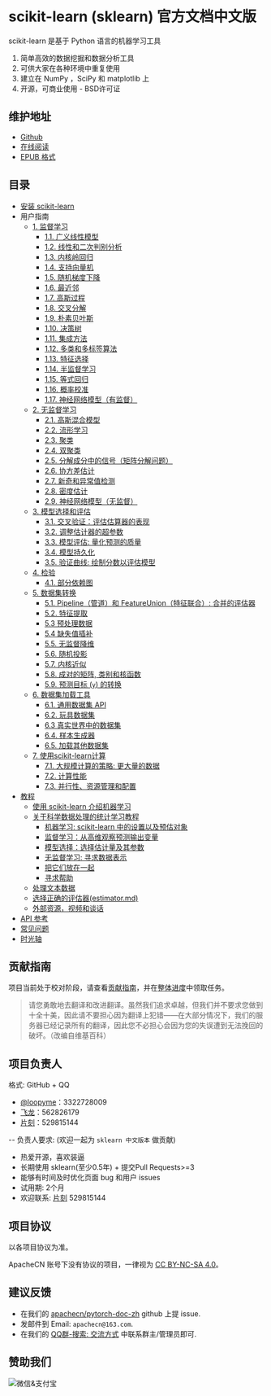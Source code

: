 # scikit-learn (sklearn) 官方文档中文版

scikit-learn 是基于 Python 语言的机器学习工具

1. 简单高效的数据挖掘和数据分析工具
2. 可供大家在各种环境中重复使用
3. 建立在 NumPy ，SciPy 和 matplotlib 上
4. 开源，可商业使用 - BSD许可证


## 维护地址

+   [Github](https://github.com/apachecn/scikit-learn-doc-zh/)
+   [在线阅读](http://sklearn.apachecn.org)
+   [EPUB 格式](https://github.com/apachecn/scikit-learn-doc-zh/raw/dl/scikit-learn%200.19%20%E4%B8%AD%E6%96%87%E6%96%87%E6%A1%A3.epub)

## 目录

*   [安装 scikit-learn](62.md)
*   用户指南
    *   [1. 监督学习](1.md)
        * [1.1. 广义线性模型](2.md)
        * [1.2. 线性和二次判别分析](3.md)
        * [1.3. 内核岭回归](4.md)
        * [1.4. 支持向量机](5.md)
        * [1.5. 随机梯度下降](6.md)
        * [1.6. 最近邻](7.md)
        * [1.7. 高斯过程](8.md)
        * [1.8. 交叉分解](9.md)
        * [1.9. 朴素贝叶斯](10.md)
        * [1.10. 决策树](11.md)
        * [1.11. 集成方法](12.md)
        * [1.12. 多类和多标签算法](13.md)
        * [1.13. 特征选择](14.md)
        * [1.14. 半监督学习](15.md)
        * [1.15. 等式回归](16.md)
        * [1.16. 概率校准](17.md)
        * [1.17. 神经网络模型（有监督）](18.md)
    *   [2. 无监督学习](19.md)
        * [2.1. 高斯混合模型](20.md)
        * [2.2. 流形学习](21.md)
        * [2.3. 聚类](22.md)
        * [2.4. 双聚类](23.md)
        * [2.5. 分解成分中的信号（矩阵分解问题）](24.md)
        * [2.6. 协方差估计](25.md)
        * [2.7. 新奇和异常值检测](26.md)
        * [2.8. 密度估计](27.md)
        * [2.9. 神经网络模型（无监督）](28.md)
    * [3. 模型选择和评估](29.md)
        * [3.1. 交叉验证：评估估算器的表现](30.md)
        * [3.2. 调整估计器的超参数](31.md)
        * [3.3. 模型评估: 量化预测的质量](32.md)
        * [3.4. 模型持久化](33.md)
        * [3.5. 验证曲线: 绘制分数以评估模型](34.md)
    * [4.  检验](35.md)
        * [4.1. 部分依赖图](36.md)
    * [5. 数据集转换](37.md)
        * [5.1. Pipeline（管道）和 FeatureUnion（特征联合）: 合并的评估器](38.md)
        * [5.2. 特征提取](39.md)
        * [5.3 预处理数据](40.md)
        * [5.4 缺失值插补](41.md)
        * [5.5. 无监督降维](42.md)
        * [5.6. 随机投影](43.md)
        * [5.7. 内核近似](44.md)
        * [5.8. 成对的矩阵, 类别和核函数](45.md)
        * [5.9. 预测目标 (`y`) 的转换](46.md)
    * [6. 数据集加载工具](47.md)
        * [6.1. 通用数据集 API](47.md)
        * [6.2. 玩具数据集](47.md)
        * [6.3 真实世界中的数据集](47.md)
        * [6.4. 样本生成器](47.md)
        * [6.5. 加载其他数据集](47.md)
    * [7. 使用scikit-learn计算](48.md)
        * [7.1. 大规模计算的策略: 更大量的数据](48.md)
        * [7.2. 计算性能](48.md)
        * [7.3. 并行性、资源管理和配置](48.md)
*   [教程](50.md)
    *   [使用 scikit-learn 介绍机器学习](51.md)
    *   [关于科学数据处理的统计学习教程](52.md)
        *   [机器学习: scikit-learn 中的设置以及预估对象](53.md)
        *   [监督学习：从高维观察预测输出变量](54.md)
        *   [模型选择：选择估计量及其参数](55.md)
        *   [无监督学习: 寻求数据表示](56.md)
        *   [把它们放在一起](57.md)
        *   [寻求帮助](58.md)
    *   [处理文本数据](59.md)
    *   [选择正确的评估器(estimator.md)](60.md)
    *   [外部资源，视频和谈话](61.md)
*   [API 参考](https://scikit-learn.org/stable/modules/classes.html)
*   [常见问题](63.md)
*   [时光轴](64.md)

## 贡献指南

项目当前处于校对阶段，请查看[贡献指南](CONTRIBUTING.md)，并在[整体进度](https://github.com/apachecn/sklearn-doc-zh/issues/352)中领取任务。

> 请您勇敢地去翻译和改进翻译。虽然我们追求卓越，但我们并不要求您做到十全十美，因此请不要担心因为翻译上犯错——在大部分情况下，我们的服务器已经记录所有的翻译，因此您不必担心会因为您的失误遭到无法挽回的破坏。（改编自维基百科）

## 项目负责人

格式: GitHub + QQ

* [@loopyme](https://github.com/loopyme)：3322728009
* [飞龙](https://github.com/wizardforcel)：562826179
* [片刻](https://github.com/jiangzhonglian)：529815144

-- 负责人要求: (欢迎一起为 `sklearn 中文版本` 做贡献)

* 热爱开源，喜欢装逼
* 长期使用 sklearn(至少0.5年) + 提交Pull Requests>=3
* 能够有时间及时优化页面 bug 和用户 issues
* 试用期: 2个月
* 欢迎联系: [片刻](https://github.com/jiangzhonglian) 529815144

## **项目协议**

以各项目协议为准。

ApacheCN 账号下没有协议的项目，一律视为 [CC BY-NC-SA 4.0](https://creativecommons.org/licenses/by-nc-sa/4.0/deed.zh)。

## 建议反馈

* 在我们的 [apachecn/pytorch-doc-zh](https://github.com/apachecn/sklearn-doc-zh) github 上提 issue.
* 发邮件到 Email: `apachecn@163.com`.
* 在我们的 [QQ群-搜索: 交流方式](https://github.com/apachecn/home) 中联系群主/管理员即可.

## 赞助我们

<img src="http://data.apachecn.org/img/about/donate.jpg" alt="微信&支付宝" />
